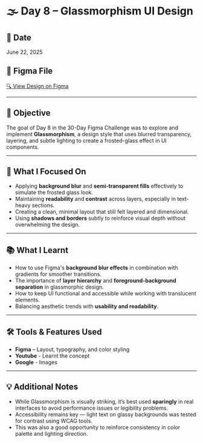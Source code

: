 # 🌫️ Day 8 – Glassmorphism UI Design

## 📅 Date  
June 22, 2025

## 🔗 Figma File  
[🔍 View Design on Figma](https://www.figma.com/design/sbOzgF20aEEofZ9g9tPUHp/Glassmorphism?node-id=0-1&t=hTjbQjOplneG6qyJ-1)

---

## 🎯 Objective  
The goal of Day 8 in the 30-Day Figma Challenge was to explore and implement **Glassmorphism**, a design style that uses blurred transparency, layering, and subtle lighting to create a frosted-glass effect in UI components.

---

## 🔧 What I Focused On  
- Applying **background blur** and **semi-transparent fills** effectively to simulate the frosted glass look.  
- Maintaining **readability** and **contrast** across layers, especially in text-heavy sections.  
- Creating a clean, minimal layout that still felt layered and dimensional.  
- Using **shadows and borders** subtly to reinforce visual depth without overwhelming the design.

---

## 📚 What I Learnt  
- How to use Figma's **background blur effects** in combination with gradients for smoother transitions.  
- The importance of **layer hierarchy** and **foreground-background separation** in glassmorphic design.  
- How to keep UI functional and accessible while working with translucent elements.  
- Balancing aesthetic trends with **usability and readability**.

---

## 🛠️ Tools & Features Used  
- **Figma** – Layout, typography, and color styling
- **Youtube** - Learnt the concept
- **Google** - Images

---

## 💡 Additional Notes  
- While Glassmorphism is visually striking, it’s best used **sparingly** in real interfaces to avoid performance issues or legibility problems.  
- Accessibility remains key — light text on glassy backgrounds was tested for contrast using WCAG tools.  
- This was also a good opportunity to reinforce consistency in color palette and lighting direction.


